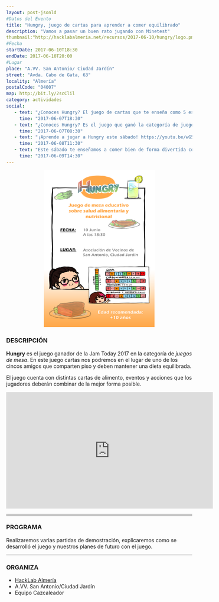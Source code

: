 ```yaml
---
layout: post-jsonld
#Datos del Evento
title: "Hungry, juego de cartas para aprender a comer equilibrado"
description: "Vamos a pasar un buen rato jugando con Minetest"
thumbnail:"http://hacklabalmeria.net/recursos/2017-06-10/hungry/logo.png"
#Fecha
startDate: 2017-06-10T18:30
endDate: 2017-06-10T20:00
#Lugar
place: "A.VV. San Antonio/ Ciudad Jardín"
street: "Avda. Cabo de Gata, 63"
locality: "Almería"
postalCode: "04007"
map: http://bit.ly/2scClil
category: actividades
social:
   - text: "¿Conoces Hungry? El juego de cartas que te enseña como 5 estudiantes compartiendo piso pueden comer bien"
     time: "2017-06-07T18:30"
   - text: "¿Conoces Hungry? Es el juego que ganó la categoría de juegos de mesa en la JamToday!"
     time: "2017-06-07T08:30"
   - text: "¡Aprende a jugar a Hungry este sábado! https://youtu.be/wG55ttg9k-M"
     time: "2017-06-08T11:30"
   - text: "Este sábado te enseñamos a comer bien de forma divertida con HUNGRY"
     time: "2017-06-09T14:30"
---
```


<p align="center">
  <img width="300" src="/recursos/2017-06-10/hungry/cartel.png" alt="Cartel Hungry" />
</p>


### DESCRIPCIÓN

**Hungry** es el juego ganador de la Jam Today 2017 en la categoría de _juegos de mesa_. En este juego cartas nos podremos
en el lugar de uno de los cincos amigos que comparten piso y deben mantener una dieta equilibrada.

El juego cuenta con distintas cartas de alimento, eventos y acciones que los jugadores deberán combinar
de la mejor forma posible.



<iframe width="560" height="315" src="https://www.youtube.com/embed/wG55ttg9k-M" frameborder="0" allowfullscreen></iframe>


---

### PROGRAMA


Realizaremos varias partidas de demostración, explicaremos como se desarrolló el juego y nuestros planes de futuro
con el juego.


---

### ORGANIZA

* [HackLab Almería](http://hacklabalmeria.net)
* A.VV. San Antonio/Ciudad Jardín
* Equipo Cazcaleador
